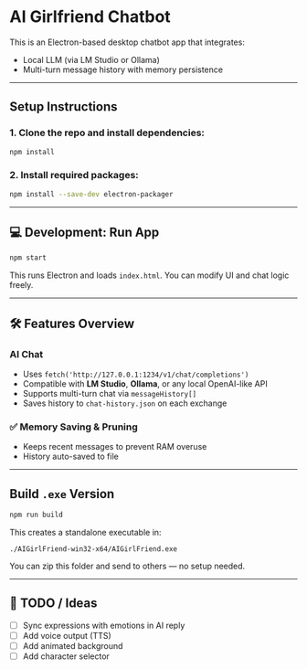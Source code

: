 # AI Girlfriend Chatbot

This is an Electron-based desktop chatbot app that integrates:
- Local LLM (via LM Studio or Ollama)
- Multi-turn message history with memory persistence

---

## Setup Instructions

### 1. Clone the repo and install dependencies:

```bash
npm install 
```

### 2. Install required packages:

```bash
npm install --save-dev electron-packager
```

---

## 💻 Development: Run App

```bash
npm start
```
This runs Electron and loads `index.html`. You can modify UI and chat logic freely.

---

## 🛠 Features Overview

### AI Chat
- Uses `fetch('http://127.0.0.1:1234/v1/chat/completions')`
- Compatible with **LM Studio**, **Ollama**, or any local OpenAI-like API
- Supports multi-turn chat via `messageHistory[]`
- Saves history to `chat-history.json` on each exchange

### ✅ Memory Saving & Pruning
- Keeps recent messages to prevent RAM overuse
- History auto-saved to file

---

## Build `.exe` Version

```bash
npm run build
```
This creates a standalone executable in:
```
./AIGirlFriend-win32-x64/AIGirlFriend.exe
```
You can zip this folder and send to others — no setup needed.

---

## 📌 TODO / Ideas

- [ ] Sync expressions with emotions in AI reply
- [ ] Add voice output (TTS)
- [ ] Add animated background
- [ ] Add character selector
